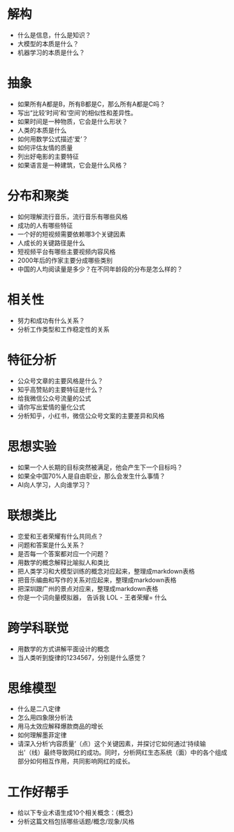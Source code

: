 # 解构
- 什么是信息，什么是知识？
- 大模型的本质是什么？
- 机器学习的本质是什么？

# 抽象
- 如果所有A都是B，所有B都是C，那么所有A都是C吗？
- 写出“比较‘时间’和‘空间’的相似性和差异性。
- 如果时间是一种物质，它会是什么形状？
- 人类的本质是什么
- 如何用数学公式描述‘爱’？
- 如何评估友情的质量
- 列出好电影的主要特征
- 如果语言是一种建筑，它会是什么风格？

# 分布和聚类
- 如何理解流行音乐，流行音乐有哪些风格
- 成功的人有哪些特征
- 一个好的短视频需要依赖哪3个关键因素
- 人成长的关键路径是什么
- 短视频平台有哪些主要视频内容风格
- 2000年后的作家主要分成哪些类别
- 中国的人均阅读量是多少？在不同年龄段的分布是怎么样的？

# 相关性
- 努力和成功有什么关系？
- 分析工作类型和工作稳定性的关系

# 特征分析
- 公众号文章的主要风格是什么？
- 知乎高赞贴的主要特征是什么？
- 给我微信公众号流量的公式
- 请你写出爱情的量化公式
- 分析知乎，小红书，微信公众号文案的主要差异和风格

# 思想实验
- 如果一个人长期的目标突然被满足，他会产生下一个目标吗？
- 如果全中国70%人是自由职业，那么会发生什么事情？
- AI向人学习，人向谁学习？

# 联想类比
- 恋爱和王者荣耀有什么共同点？
- 问题和答案是什么关系？
- 是否每一个答案都对应一个问题？
- 用数学的概念解释比喻拟人和类比
- 把人类学习和大模型训练的概念对应起来，整理成markdown表格
- 把音乐编曲和写作的关系对应起来，整理成markdown表格
- 把深圳跟广州的景点对应来，整理成markdown表格
- 你是一个词向量模拟器， 告诉我 LOL - 王者荣耀= 什么

# 跨学科联觉
- 用数学的方式讲解平面设计的概念
- 当人类听到旋律的1234567，分别是什么感觉？

# 思维模型
- 什么是二八定律
- 怎么用四象限分析法
- 用马太效应解释爆款商品的增长
- 如何理解墨菲定律
- 请深入分析‘内容质量’（点）这个关键因素，并探讨它如何通过‘持续输出’（线）最终导致网红的成功。同时，分析网红生态系统（面）中的各个组成部分如何相互作用，共同影响网红的成长。

# 工作好帮手
- 给以下专业术语生成10个相关概念：{概念}
- 分析这篇文档包括哪些话题/概念/现象/风格
